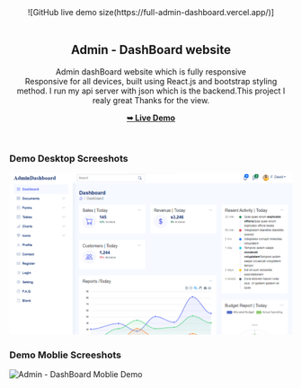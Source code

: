<div align="center">
![GitHub live demo size(https://full-admin-dashboard.vercel.app/)]

<br/>

<img src="">

<h2 align="center">Admin - DashBoard website</h2>

Admin dashBoard website which is fully responsive <br/>
Responsive for all devices, built using React.js and bootstrap styling method. I run my api server with json which is the backend.This project I realy great Thanks for the view.

<a href="https://"><strong>➥ Live Demo</strong></a>

</div>

<!---------------------------- npx json-server --watch -p 3333 ./api/info.json ----------------------->

<br />

### Demo Desktop Screeshots

![Admin - DashBoard Desktop Demo](./readme-images/Dashboard-Admin-view.png "Desktop Demo")

### Demo Moblie Screeshots

![Admin - DashBoard Moblie Demo](./readme-images/mobile-Tab-veiw.gif "Moblie Demo")
